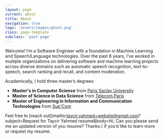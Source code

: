 ```yaml
---
layout: page
current: about
title: About
navigation: true
logo: 'assets/images/ghost.png'
class: page-template
subclass: 'post page'
---
```


Welcome! I’m a Software Engineer with a foundation in Machine Learning and Speech/Language technologies. Over the past 8 years, I’ve worked in multiple organizations on delivering software and machine learning projects across diverse domains such as automatic speech recognition, text-to-speech, search ranking and recall, and content moderation.  

Academically, I hold three master’s degrees:  
- **Master's in Computer Science** from [Paris Saclay University](https://www.universite-paris-saclay.fr/en)  
- **Master of Science in Data Science** from [Telecom Paris](https://www.telecom-paris.fr/en/home)  
- **Master of Engineering in Information and Communication Technologies** from [Sup'Com](https://www.supcom.tn/)  

Feel free to [reach out](mailto:taycir.yahmed+website@gmail.com?subject=Request for Taycir Yahmed resume&body=Hi, Can you please send me an updated version of you resume? Thanks.) if you’d like to learn more or request my resume.  
